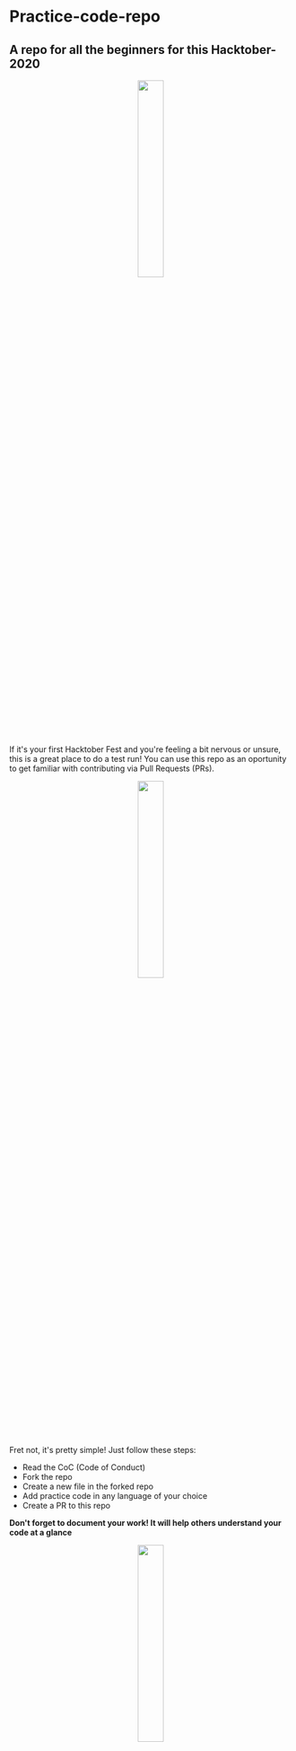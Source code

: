 # Practice-code-repo

## A repo for all the beginners for this Hacktober- 2020 

<p align = "center"><img src = "https://media.giphy.com/media/OkJat1YNdoD3W/giphy.gif" width = 30%></p>
  
  If it's your first Hacktober Fest and you're feeling a bit nervous or unsure, this is a great place to do a test run! You can use this repo as an oportunity to get familiar with contributing via Pull Requests (PRs).
  <p align = "center"><img src = "https://media.giphy.com/media/13Cmju3maIjStW/giphy.gif" width = 30%></p>
  
  Fret not, it's pretty simple! Just follow these steps:
  
- Read the CoC (Code of Conduct)  
- Fork the repo
- Create a new file in the forked repo
- Add practice code in any language of your choice
- Create a PR to this repo
  
  
**Don't forget to document your work! It will help others understand your code at a glance**
  
  <p align = "center"><img src = "https://media.giphy.com/media/11fnCV9rd0m58c/giphy.gif" width = 30%></p>
  
## CODE OF CONDUCT

### Contributor Covenant Code of Conduct

In the interest of fostering an open and welcoming environment, we as contributors and maintainers pledge to making participation in our project and our community a harassment-free experience for everyone, regardless of age, body size, disability, ethnicity, sex characteristics, gender identity and expression, level of experience, education, socio-economic status, nationality, personal appearance, race, religion, or sexual identity and orientation.


## Our Standards

**Examples of behavior that contributes to creating a positive environment include:**

✔ Using welcoming and inclusive language

✔ Being respectful of differing viewpoints and experiences

✔ Gracefully accepting constructive criticism

✔ Focusing on what is best for the community

✔ Showing empathy towards other community members

**Examples of unacceptable behavior by participants include:**

❌ Trolling, insulting/derogatory comments, and personal or political attacks

❌ Public or private harassment

❌ Publishing others' private information, such as a physical or electronic address, without explicit permission

❌ Other conduct which could reasonably be considered inappropriate in a professional setting

-There should be atleast 4 programs with comments that cn help others understand.

This Code of Conduct is adapted from the Contributor Covenant, version 1.4, available at [https://www.contributor-covenant.org/version/1/4/code-of-conduct.html]

For answers to common questions about this code of conduct, see [https://www.contributor-covenant.org/faq]


<p align = "center"><img src = "https://media.giphy.com/media/j1Xyt3DHfJcmk/giphy.gif" width = 30%></p>
  

## How to Contribute

- Fork the Repository

- Clone the Forked repository

##### ` git clone https://github.com/<USER_NAME>/<REPO_NAME>`

- Add Scripts and necessary changes

##### ` git add .`

- Commit the changes

##### `git commit -m "MESSAGE"`

- Push to your branch

##### `git push`

- Raise a Pull Request to the parent Repository

## Syncing a fork

- Fetch the changes made in upstream

##### `git fetch upstream`

- Merge the changes from upstream/master into your local master branch.

##### `git merge upstream/master`

- Push to your branch

##### `git push`







